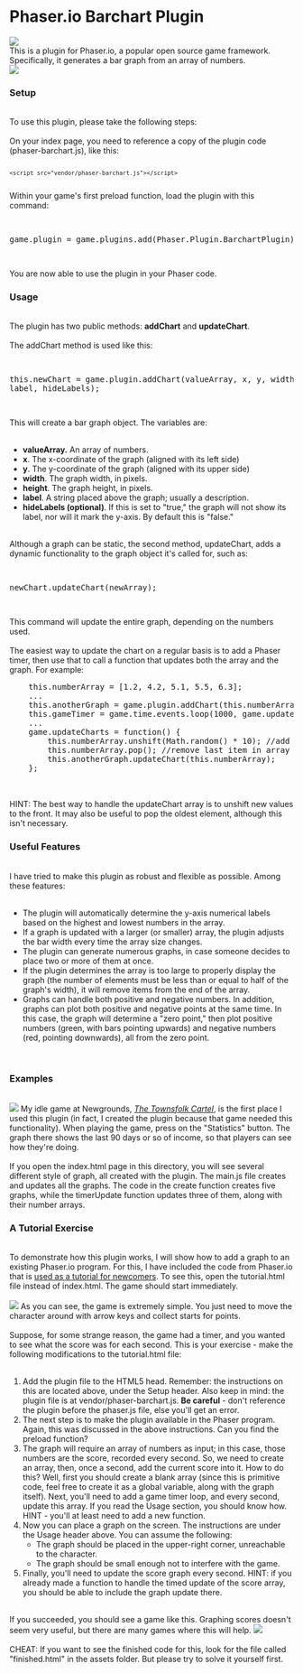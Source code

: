 <h1><strong>Phaser.io Barchart Plugin</strong></h1>
<img src="assets/phaserLogo.png"/>
<br>
This is a plugin for Phaser.io,  a popular open source game framework.
<br>
Specifically, it generates a bar graph from an array of numbers.
<br>
<img src="assets/git1.png"/>
<h3><strong>Setup</strong></h3>
<br>
To use this plugin, please take the following steps:
<br><br>
On your index page, you need to reference a copy of the plugin code (phaser-barchart.js), like this:
<code>

    <script src="vendor/phaser-barchart.js"></script>

</code>
Within your game's first preload function, load the plugin with this command:
<pre>

game.plugin = game.plugins.add(Phaser.Plugin.BarchartPlugin);

</pre>
You are now able to use the plugin in your Phaser code.
<br>
<h3><strong>Usage</strong></h3>
<br>
The plugin has two public methods: <strong>addChart</strong> and <strong>updateChart</strong>.
<br><br>
The addChart method is used like this:
<pre>

this.newChart = game.plugin.addChart(valueArray, x, y, width, height, label, hideLabels);

</pre>
This will create a bar graph object. The variables are:
<br><br>
<ul>
    <li><strong>valueArray.</strong> An array of numbers.</li>
    <li><strong>x</strong>. The x-coordinate of the graph (aligned with its left side) </li>
    <li><strong>y</strong>. The y-coordinate of the graph (aligned with its upper side)</li>
    <li><strong>width</strong>. The graph width, in pixels.</li>
    <li><strong>height</strong>. The graph height, in pixels.</li>
    <li><strong>label</strong>. A string placed above the graph; usually a description.</li>
    <li><strong>hideLabels (optional)</strong>. If this is set to "true," the graph will not show its label, nor will it mark the y-axis. By default this is "false."</li>
</ul>
<br>
Although a graph can be static, the second method, updateChart, adds a dynamic functionality to the graph object it's called for, such as:
<pre>

newChart.updateChart(newArray);

</pre>
This command will update the entire graph, depending on the numbers used.
<br><br>
The easiest way to update the chart on a regular basis is to add a Phaser timer, then use that to call a function that updates both the array and the graph. For example:
<pre>
    this.numberArray = [1.2, 4.2, 5.1, 5.5, 6.3];
    ...
    this.anotherGraph = game.plugin.addChart(this.numberArray, 600, 100, 200, 100, "Another Graph");
    this.gameTimer = game.time.events.loop(1000, game.updateCharts, this);
    ...
    game.updateCharts = function() {
        this.numberArray.unshift(Math.random() * 10); //add a new number to the front of the array
        this.numberArray.pop(); //remove last item in array
        this.anotherGraph.updateChart(this.numberArray);
    };
    
</pre>
<br>
HINT: The best way to handle the updateChart array is to unshift new values to the front. It may also be useful to pop the oldest element, although this isn't necessary.
<br>
<h3><strong>Useful Features</strong></h3>
<br>
I have tried to make this plugin as robust and flexible as possible. Among these features:
<br><br>
<ul>
    <li>The plugin will automatically determine the y-axis numerical labels based on the highest and lowest numbers in the array.</li>
    <li>If a graph is updated with a larger (or smaller) array, the plugin adjusts the bar width every time the array size changes.</li>
    <li>The plugin can generate numerous graphs, in case someone decides to place two or more of them at once.</li>
    <li> If the plugin determines the array is too large to properly display the graph (the number of elements must be less than or equal to half of the graph's width), it will remove items from the end of the array.</li>
    <li>Graphs can handle both positive and negative numbers. In addition, graphs can plot both positive and negative points at the same time. In this case, the graph will determine a "zero point," then plot positive numbers (green, with bars pointing upwards) and negative numbers (red, pointing downwards), all from the zero point.</li>
</ul>
<br>
<h3><strong>Examples</strong></h3>
<br>
<img src="assets/git2.png"/>
My idle game at Newgrounds, <a href="http://www.newgrounds.com/portal/view/687176" target="_blank"><em>The Townsfolk Cartel</em></a>, is the first place I used this plugin (in fact, I created the plugin because that game needed this functionality). When playing the game, press on the "Statistics" button. The graph there shows the last 90 days or so of income, so that players can see how they're doing.
<br><br>
If you open the index.html page in this directory, you will see several different style of graph, all created with the plugin. The main.js file creates and updates all the graphs. The code in the create function creates five graphs, while the timerUpdate function updates three of them, along with their number arrays.
<br>
<h3><strong>A Tutorial Exercise</strong></h3>
<br>
To demonstrate how this plugin works, I will show how to add a graph to an existing Phaser.io program. For this, I have included the code from Phaser.io that is <a href="http://phaser.io/tutorials/making-your-first-phaser-game", target="_blank">used as a tutorial for newcomers</a>. To see this, open the tutorial.html file instead of index.html. The game should start immediately.
<br><br>
<img src="assets/git3.png"/>
As you can see, the game is extremely simple. You just need to move the character around with arrow keys and collect starts for points.
<br><br>
Suppose, for some strange reason, the game had a timer, and you wanted to see what the score was for each second. This is your exercise - make the following modifications to the tutorial.html file:
<br><br>
<ol>
    <li>Add the plugin file to the HTML5 head. Remember: the instructions on this are located above, under the Setup header. Also keep in mind: the plugin file is at vendor/phaser-barchart.js. <strong>Be careful</strong> - don't reference the plugin before the phaser.js file, else you'll get an error.</li>
    <li>The next step is to make the plugin available in the Phaser program. Again, this was discussed in the above instructions. Can you find the preload function?</li>
    <li>The graph will require an array of numbers as input; in this case, those numbers are the score, recorded every second. So, we need to create an array, then, once a second, add the current score into it. How to do this? Well, first you should create a blank array (since this is primitive code, feel free to create it as a global variable, along with the graph itself). Next, you'll need to add a game timer loop, and every second, update this array. If you read the Usage section, you should know how. HINT - you'll at least need to add a new function.
    </li>
    <li>Now you can place a graph on the screen. The instructions are under the Usage header above. You can assume the following:
        <ul>
            <li>The graph should be placed in the upper-right corner, unreachable to the character.</li>
            <li>The graph should be small enough not to interfere with the game.</li>
        </ul>
   </li>
   <li>Finally, you'll need to update the score graph every second. HINT: if you already made a function to handle the timed update of the score array, you should be able to include the graph update there.</li>
</ol>
<br>
If you succeeded, you should see a game like this. Graphing scores doesn't seem very useful, but there are many games where this will help.
<img src="assets/git4.png"/>
<br><br>
CHEAT: If you want to see the finished code for this, look for the file called "finished.html" in the assets folder. But please try to solve it yourself first.
